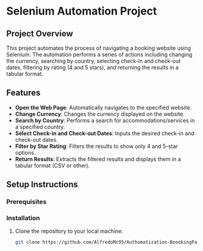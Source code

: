 # Selenium Automation Project

## Project Overview
This project automates the process of navigating a booking website using Selenium. The automation performs a series of actions including changing the currency, searching by country, selecting check-in and check-out dates, filtering by rating (4 and 5 stars), and returning the results in a tabular format.

## Features
- **Open the Web Page**: Automatically navigates to the specified website.
- **Change Currency**: Changes the currency displayed on the website.
- **Search by Country**: Performs a search for accommodations/services in a specified country.
- **Select Check-in and Check-out Dates**: Inputs the desired check-in and check-out dates.
- **Filter by Star Rating**: Filters the results to show only 4 and 5-star options.
- **Return Results**: Extracts the filtered results and displays them in a tabular format (CSV or other).

## Setup Instructions

### Prerequisites

### Installation
1. Clone the repository to your local machine:
   ```bash
   git clone https://github.com/AlfredoMc95/Authomatization-BoookingPage.git


